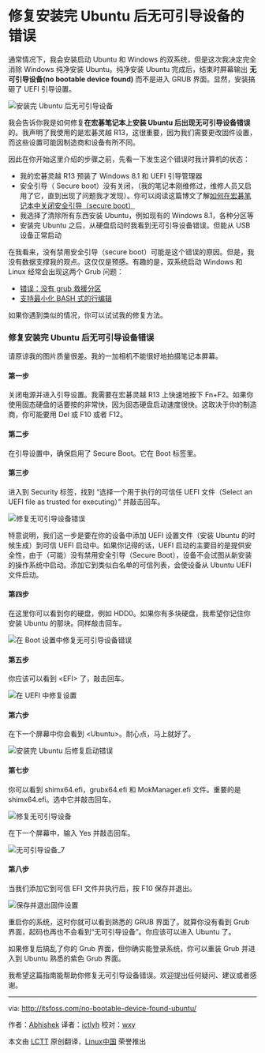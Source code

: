 修复安装完 Ubuntu 后无可引导设备的错误
================================================================================

通常情况下，我会安装启动 Ubuntu 和 Windows 的双系统，但是这次我决定完全消除 Windows 纯净安装 Ubuntu。纯净安装 Ubuntu 完成后，结束时屏幕输出 **无可引导设备(no bootable device found)** 而不是进入 GRUB 界面。显然，安装搞砸了 UEFI 引导设置。

![安装完 Ubuntu 后无可引导设备](http://itsfoss.itsfoss.netdna-cdn.com/wp-content/uploads/2015/08/No_Bootable_Device_Found_1.jpg)

我会告诉你我是如何修复**在宏碁笔记本上安装 Ubuntu 后出现无可引导设备错误**的。我声明了我使用的是宏碁灵越 R13，这很重要，因为我们需要更改固件设置，而这些设置可能因制造商和设备有所不同。

因此在你开始这里介绍的步骤之前，先看一下发生这个错误时我计算机的状态：

- 我的宏碁灵越 R13 预装了 Windows 8.1 和 UEFI 引导管理器
- 安全引导（ Secure boot）没有关闭，（我的笔记本刚维修过，维修人员又启用了它，直到出现了问题我才发现）。你可以阅读这篇博文了解[如何在宏碁笔记本中关闭安全引导（secure boot）][1]
- 我选择了清除所有东西安装 Ubuntu，例如现有的 Windows 8.1，各种分区等
- 安装完 Ubuntu 之后，从硬盘启动时我看到无可引导设备错误。但能从 USB 设备正常启动

在我看来，没有禁用安全引导（secure boot）可能是这个错误的原因。但是，我没有数据支撑我的观点。这仅仅是预感。有趣的是，双系统启动 Windows 和 Linux 经常会出现这两个 Grub  问题：

- [错误：没有 grub 救援分区][2]
- [支持最小化 BASH 式的行编辑][3]

如果你遇到类似的情况，你可以试试我的修复方法。

### 修复安装完 Ubuntu 后无可引导设备错误 ###

请原谅我的图片质量很差。我的一加相机不能很好地拍摄笔记本屏幕。

#### 第一步 ####

关闭电源并进入引导设置。我需要在宏碁灵越 R13 上快速地按下 Fn+F2。如果你使用固态硬盘的话要按的非常快，因为固态硬盘启动速度很快。这取决于你的制造商，你可能要用 Del 或 F10 或者 F12。

#### 第二步 ####

在引导设置中，确保启用了 Secure Boot。它在 Boot 标签里。

#### 第三步 ####

进入到 Security 标签，找到 “选择一个用于执行的可信任 UEFI 文件（Select an UEFI file as trusted for executing）” 并敲击回车。

![修复无可引导设备错误](http://itsfoss.itsfoss.netdna-cdn.com/wp-content/uploads/2015/08/No_Bootable_Device_Found_2.jpg)

特意说明，我们这一步是要在你的设备中添加 UEFI 设置文件（安装 Ubuntu 的时候生成）到可信 UEFI 启动中。如果你记得的话，UEFI 启动的主要目的是提供安全性，由于（可能）没有禁用安全引导（Secure Boot），设备不会试图从新安装的操作系统中启动。添加它到类似白名单的可信列表，会使设备从 Ubuntu UEFI 文件启动。

#### 第四步 ####

在这里你可以看到你的硬盘，例如 HDD0。如果你有多块硬盘，我希望你记住你安装 Ubuntu 的那块。同样敲击回车。

![在 Boot 设置中修复无可引导设备错误](http://itsfoss.itsfoss.netdna-cdn.com/wp-content/uploads/2015/08/No_Bootable_Device_Found_3.jpg)

#### 第五步 ####

你应该可以看到 \<EFI> 了，敲击回车。

![在 UEFI 中修复设置](http://itsfoss.itsfoss.netdna-cdn.com/wp-content/uploads/2015/08/No_Bootable_Device_Found_4.jpg)

#### 第六步 ####

在下一个屏幕中你会看到 \<Ubuntu>。耐心点，马上就好了。 

![安装完 Ubuntu 后修复启动错误](http://itsfoss.itsfoss.netdna-cdn.com/wp-content/uploads/2015/08/No_Bootable_Device_Found_5.jpg)

#### 第七步 ####

你可以看到 shimx64.efi，grubx64.efi 和 MokManager.efi 文件。重要的是 shimx64.efi。选中它并敲击回车。


![修复无可引导设备](http://itsfoss.itsfoss.netdna-cdn.com/wp-content/uploads/2015/08/No_Bootable_Device_Found_6.jpg)

在下一个屏幕中，输入 Yes 并敲击回车。

![无可引导设备_7](http://itsfoss.itsfoss.netdna-cdn.com/wp-content/uploads/2015/08/No_Bootable_Device_Found_7.jpg)

#### 第八步 ####

当我们添加它到可信 EFI 文件并执行后，按 F10 保存并退出。

![保存并退出固件设置](http://itsfoss.itsfoss.netdna-cdn.com/wp-content/uploads/2015/08/No_Bootable_Device_Found_8.jpg)

重启你的系统，这时你就可以看到熟悉的 GRUB 界面了。就算你没有看到 Grub 界面，起码也再也不会看到“无可引导设备”。你应该可以进入 Ubuntu 了。

如果修复后搞乱了你的 Grub 界面，但你确实能登录系统，你可以重装 Grub 并进入到 Ubuntu 熟悉的紫色 Grub 界面。

我希望这篇指南能帮助你修复无可引导设备错误。欢迎提出任何疑问、建议或者感谢。

--------------------------------------------------------------------------------

via: http://itsfoss.com/no-bootable-device-found-ubuntu/

作者：[Abhishek][a]
译者：[ictlyh](http://www.mutouxiaogui.cn/blog/)
校对：[wxy](https://github.com/wxy)

本文由 [LCTT](https://github.com/LCTT/TranslateProject) 原创翻译，[Linux中国](https://linux.cn/) 荣誉推出

[a]:http://itsfoss.com/author/abhishek/
[1]:http://itsfoss.com/disable-secure-boot-in-acer/
[2]:http://itsfoss.com/solve-error-partition-grub-rescue-ubuntu-linux/
[3]:http://itsfoss.com/fix-minimal-bash-line-editing-supported-grub-error-linux/